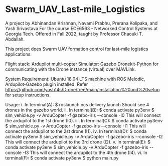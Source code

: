 # Swarm_UAV_Last-mile_Logistics

A project by Abhinandan Krishnan, Navami Prabhu, Prerana Kolipaka, and Yash Srivastava
For the course ECE6563 - Networked Control Systems at Georgia Tech. Offered in Fall 2022, taught by Professor Chaouki T. Abdallah.

This project does Swarm UAV formation control for last-mile logistics applications. 

Flight stack: Ardupilot multi-copter
Simulator: Gazebo
Dronekit-Python for communicating with the Drone instance (virtual) over MAVLink. 

System Requirement:
Ubuntu 18.04 LTS machine with ROS Melodic, Ardupilot-Gazebo plugin installed. Refer https://github.com/yash14s/Drone/tree/main/installation%20and%20setup for setup instructions.

Usage:
i. In terminal(A): 
    $ roslaunch ncs delivery.launch
		Should see 4 drones in the gazebo world.
ii. In terminal(B):
		$ conda activate py3env
		$ sim_vehicle.py -v ArduCopter -f gazebo-iris --console -I0
		This will connect the ardupilot to the 1st drone (I0).
iii. In terminal(C): 
		$ conda activate py3env
		$ sim_vehicle.py -v ArduCopter -f gazebo-iris --console -I1
		This will connect the ardupilot to the 2st drone (I1).
iv. In terminal(D): 
		$ conda activate py3env
		$ sim_vehicle.py -v ArduCopter -f gazebo-iris --console -I2
		This will connect the ardupilot to the 3rd drone (I2).
v. In terminal(E): 
		$ conda activate py3env
		$ sim_vehicle.py -v ArduCopter -f gazebo-iris --console -I3
		This will connect the ardupilot to the 4th drone (I4).
vi. In terminal(F):
    $ conda activate py3env
    $ python main.py
